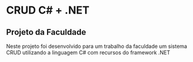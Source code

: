 # CRUD C# + .NET

## Projeto da Faculdade

Neste projeto foi desenvolvido para um trabalho da faculdade um sistema CRUD utilizando a linguagem C# com recursos do framework .NET

